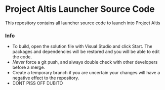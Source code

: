 Project Altis Launcher Source Code
==================================
This repository contains all launcher source code to launch into Project Altis

### Info
* To build, open the solution file with Visual Studio and click Start. The packages and dependencies will be restored and you will be able to edit the code.
* *Never* force a git push, and always double check with other developers before a merge.
* Create a temporary branch if you are uncertain your changes will have a negative effect to the repository.
* DONT PISS OFF DUBITO
